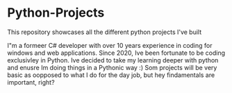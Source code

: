 # Python-Projects
This repository showcases all the different python projects I've built 

I"m a formeer C# developer with over 10 years experience in coding for windows and web applications. 
Since 2020, Ive been fortunate to be coding exclusivley in Python. Ive decided to take my learning deeper with python and enusre Im doing things in a Pythonic way :) 
Som projects will be very basic as oopposed to what I do for the day job, but hey findamentals are important, right? 


